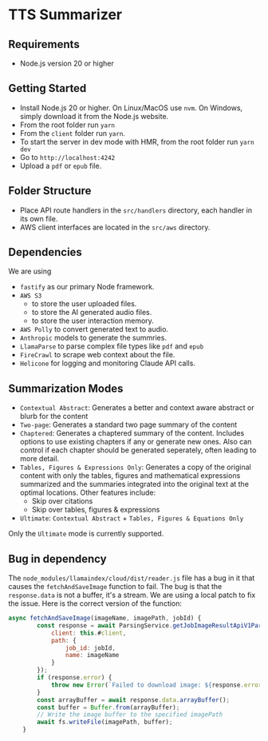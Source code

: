 # TTS Summarizer

## Requirements

- Node.js version 20 or higher

## Getting Started

- Install Node.js 20 or higher. On Linux/MacOS use `nvm`. On Windows, simply download it from the Node.js website.
- From the root folder run `yarn`
- From the `client` folder run `yarn`.
- To start the server in dev mode with HMR, from the root folder run `yarn dev`
- Go to `http://localhost:4242`
- Upload a `pdf` or `epub` file.

## Folder Structure

- Place API route handlers in the `src/handlers` directory, each handler in its own file.
- AWS client interfaces are located in the `src/aws` directory.

## Dependencies

We are using

- `fastify` as our primary Node framework.
- `AWS S3`
  - to store the user uploaded files.
  - to store the AI generated audio files.
  - to store the user interaction memory.
- `AWS Polly` to convert generated text to audio.
- `Anthropic` models to generate the summries.
- `LlamaParse` to parse complex file types like `pdf` and `epub`
- `FireCrawl` to scrape web context about the file.
- `Helicone` for logging and monitoring Claude API calls.

## Summarization Modes

- `Contextual Abstract`: Generates a better and context aware abstract or blurb for the content
- `Two-page`: Generates a standard two page summary of the content
- `Chaptered`: Generates a chaptered summary of the content. Includes options to use existing chapters if any or generate new ones. Also can control if each chapter should be generated seperately, often leading to more detail.
- `Tables, Figures & Expressions Only`: Generates a copy of the original content with only the tables, figures and mathematical expressions summarized and the summaries integrated into the original text at the optimal locations. Other features include:
  - Skip over citations
  - Skip over tables, figures & expressions
- `Ultimate`: `Contextual Abstract` + `Tables, Figures & Equations Only`

Only the `Ultimate` mode is currently supported.

## Bug in dependency

The `node_modules/llamaindex/cloud/dist/reader.js` file has a bug in it that causes the `fetchAndSaveImage` function to fail. The bug is that the `response.data` is not a buffer, it's a stream. We are using a local patch to fix the issue. Here is the correct version of the function:

```javascript
async fetchAndSaveImage(imageName, imagePath, jobId) {
        const response = await ParsingService.getJobImageResultApiV1ParsingJobJobIdResultImageNameGet({
            client: this.#client,
            path: {
                job_id: jobId,
                name: imageName
            }
        });
        if (response.error) {
            throw new Error(`Failed to download image: ${response.error.detail}`);
        }
        const arrayBuffer = await response.data.arrayBuffer();
        const buffer = Buffer.from(arrayBuffer);
        // Write the image buffer to the specified imagePath
        await fs.writeFile(imagePath, buffer);
    }
```
